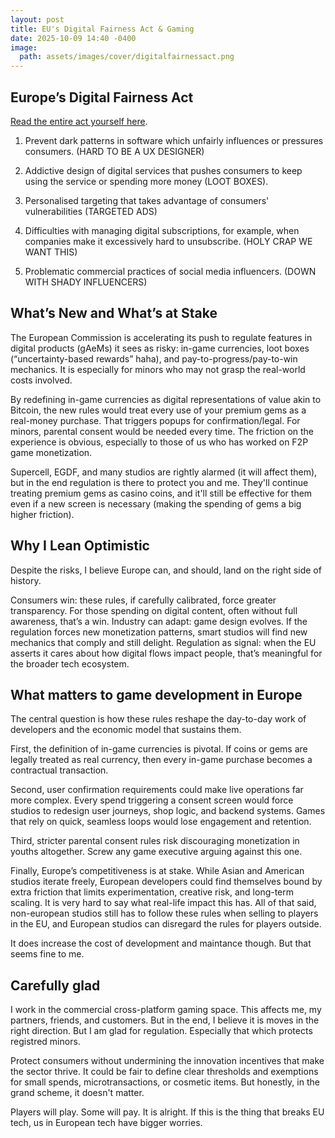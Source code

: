 ```yaml
---
layout: post
title: EU's Digital Fairness Act & Gaming
date: 2025-10-09 14:40 -0400
image:
  path: assets/images/cover/digitalfairnessact.png
---
```


## Europe’s Digital Fairness Act

[Read the entire act yourself here](https://www.digital-fairness-act.com/).

1. Prevent dark patterns in software which unfairly influences or pressures consumers. (HARD TO BE A UX DESIGNER)

2. Addictive design of digital services that pushes consumers to keep using the service or spending more money (LOOT BOXES).

3. Personalised targeting that takes advantage of consumers' vulnerabilities (TARGETED ADS)

4. Difficulties with managing digital subscriptions, for example, when companies make it excessively hard to unsubscribe. (HOLY CRAP WE WANT THIS)

5. Problematic commercial practices of social media influencers. (DOWN WITH SHADY INFLUENCERS)


## What’s New and What’s at Stake

The European Commission is accelerating its push to regulate features in digital products (gAeMs) it sees as risky: in-game currencies, loot boxes (“uncertainty-based rewards” haha), and pay-to-progress/pay-to-win mechanics. It is especially for minors who may not grasp the real-world costs involved.

By redefining in-game currencies as digital representations of value akin to Bitcoin, the new rules would treat every use of your premium gems as a real-money purchase. That triggers popups for confirmation/legal. For minors, parental consent would be needed every time. The friction on the experience is obvious, especially to those of us who has worked on F2P game monetization.

Supercell, EGDF, and many studios are rightly alarmed (it will affect them), but in the end regulation is there to protect you and me. They'll continue treating premium gems as casino coins, and it'll still be effective for them even if a new screen is necessary (making the spending of gems a big higher friction).

## Why I Lean Optimistic

Despite the risks, I believe Europe can, and should, land on the right side of history.

Consumers win: these rules, if carefully calibrated, force greater transparency. For those spending on digital content, often without full awareness, that’s a win.
Industry can adapt: game design evolves. If the regulation forces new monetization patterns, smart studios will find new mechanics that comply and still delight.
Regulation as signal: when the EU asserts it cares about how digital flows impact people, that’s meaningful for the broader tech ecosystem.


## What matters to game development in Europe

The central question is how these rules reshape the day-to-day work of developers and the economic model that sustains them.

First, the definition of in-game currencies is pivotal. If coins or gems are legally treated as real currency, then every in-game purchase becomes a contractual transaction.

Second, user confirmation requirements could make live operations far more complex. Every spend triggering a consent screen would force studios to redesign user journeys, shop logic, and backend systems. Games that rely on quick, seamless loops would lose engagement and retention.

Third, stricter parental consent rules risk discouraging monetization in youths altogether. Screw any game executive arguing against this one. 

Finally, Europe’s competitiveness is at stake. While Asian and American studios iterate freely, European developers could find themselves bound by extra friction that limits experimentation, creative risk, and long-term scaling. It is very hard to say what real-life impact this has. All of that said, non-european studios still has to follow these rules when selling to players in the EU, and European studios can disregard the rules for players outside.

It does increase the cost of development and maintance though. But that seems fine to me.

## Carefully glad

I work in the commercial cross-platform gaming space. This affects me, my partners, friends, and customers. But in the end, I believe it is moves in the right direction. But I am glad for regulation. Especially that which protects registred minors. 

Protect consumers without undermining the innovation incentives that make the sector thrive. It could be fair to define clear thresholds and exemptions for small spends, microtransactions, or cosmetic items. But honestly, in the grand scheme, it doesn't matter.

Players will play. Some will pay. It is alright. 
If this is the thing that breaks EU tech, us in European tech have bigger worries.